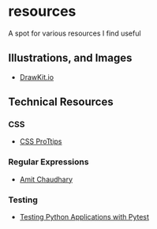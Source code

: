 # resources
A spot for various resources I find useful


## Illustrations, and Images

* [DrawKit.io](https://www.drawkit.io)


## Technical Resources

### CSS

* [CSS ProTtips](http://github.com/AllThingsSmitty/css-protips)

### Regular Expressions

* [Amit Chaudhary](https://amitness.com/regex/)


### Testing

* [Testing Python Applications with Pytest](https://stribny.name/blog/pytest/)

